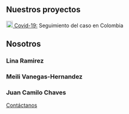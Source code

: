 ## Nuestros proyectos

<a href="https://ideascol.github.io/covid19/assets/favicon.png" target="_blank"><img src="https://ideascol.github.io/covid19/assets/favicon.png" alt="Covid-19" width="18"/> Covid-19:</a> Seguimiento del caso en Colombia

## Nosotros

### Lina Ramirez
### Meili Vanegas-Hernandez
### Juan Camilo Chaves

<a href="mailto:meilivh8@gmail.com,linaramirez0604@gmail.com?subject=Ideas COL: Email de contacto página web">Contáctanos</a>
